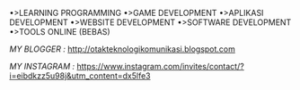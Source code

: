 •>LEARNING PROGRAMMING
•>GAME DEVELOPMENT
•>APLIKASI DEVELOPMENT
•>WEBSITE DEVELOPMENT
•>SOFTWARE DEVELOPMENT
•>TOOLS ONLINE (BEBAS)

*MY BLOGGER :*
http://otakteknologikomunikasi.blogspot.com

*MY INSTAGRAM :*
https://www.instagram.com/invites/contact/?i=eibdkzz5u98j&utm_content=dx5lfe3
